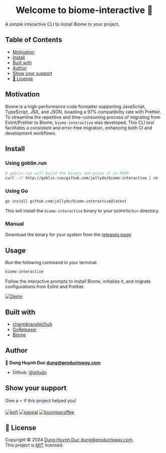<h1 align="center">Welcome to biome-interactive 👋</h1>
<p>
  A simple interactive CLI to install Biome to your project.
</p>

## Table of Contents

<!--toc:start-->

- [Motivation](#motivation)
- [Install](#install)
- [Built with](#built-with)
- [Author](#author)
- [Show your support](#show-your-support)
- [📝 License](#📝-license)
<!--toc:end-->

## Motivation

Biome is a high-performance code formatter supporting JavaScript, TypeScript, JSX, and JSON, boasting a 97% compatibility rate with Prettier. To streamline the repetitive and time-consuming process of migrating from Eslint/Prettier to Biome, `biome-interactive` was developed. This CLI tool facilitates a consistent and error-free migration, enhancing both CI and development workflows.

## Install

### Using goblin.run

```bash
# goblin.run will build the binary and place it in PATH
curl -sf http://goblin.run/github.com/jellydn/biome-interactive | sh
```

### Using Go

```bash
go install github.com/jellydn/biome-interactive@latest
```

This will install the `biome-interactive` binary to your `$GOPATH/bin` directory.

### Manual

Download the binary for your system from the [releases page](https://github.com/jellydn/biome-interactive/releases).

## Usage

Run the following command in your terminal:

```bash
biome-interactive
```

Follow the interactive prompts to install Biome, initialize it, and migrate configurations from Eslint and Prettier.

[![Demo](https://i.gyazo.com/f0fa4c62b5614ca6e263766ad71774ac.gif)](https://gyazo.com/f0fa4c62b5614ca6e263766ad71774ac)

## Built with

- [charmbracelet/huh](https://github.com/charmbracelet/huh)
- [GoReleaser](https://goreleaser.com/quick-start/)
- [Biome](https://biomejs.dev/blog/biome-v1-7/)

## Author

👤 **Dung Huynh Duc <dung@productsway.com>**

- Github: [@jellydn](https://github.com/jellydn)

## Show your support

Give a ⭐️ if this project helped you!

[![kofi](https://img.shields.io/badge/Ko--fi-F16061?style=for-the-badge&logo=ko-fi&logoColor=white)](https://ko-fi.com/dunghd)
[![paypal](https://img.shields.io/badge/PayPal-00457C?style=for-the-badge&logo=paypal&logoColor=white)](https://paypal.me/dunghd)
[![buymeacoffee](https://img.shields.io/badge/Buy_Me_A_Coffee-FFDD00?style=for-the-badge&logo=buy-me-a-coffee&logoColor=black)](https://www.buymeacoffee.com/dunghd)

## 📝 License

Copyright © 2024 [Dung Huynh Duc <dung@productsway.com>](https://github.com/jelydn).<br />
This project is [MIT](https://github.com/jelydn/moleculer-connect/blob/master/LICENSE) licensed.
